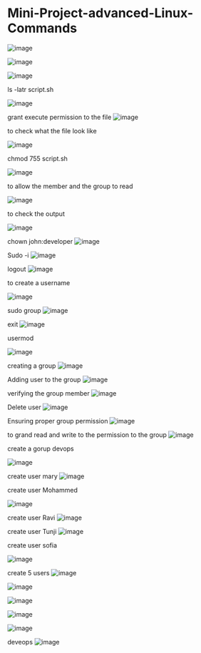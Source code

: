 # Mini-Project-advanced-Linux-Commands

![image](https://github.com/user-attachments/assets/117f0518-5a3e-4a31-bc2b-95240bc5dccd)

![image](https://github.com/user-attachments/assets/f93044b2-0fa7-435d-bfde-6f9b9b5ba48a)

![image](https://github.com/user-attachments/assets/9ac39df9-2594-416f-b3b0-d3724304beb0)

ls -latr script.sh


![image](https://github.com/user-attachments/assets/1f77ab80-1559-49ba-a5f1-7a6464343ff6)

grant execute permission to the file
![image](https://github.com/user-attachments/assets/6ae0e5eb-5ac3-4702-aa6d-148f0f5398a0)


to check what the file look like

![image](https://github.com/user-attachments/assets/783d3796-d19f-4cac-8630-c1526151c17f)

chmod 755 script.sh

![image](https://github.com/user-attachments/assets/a4c53c9e-4b73-4fcd-a50d-00db8e2a7d40)

to allow the member and the group to read

![image](https://github.com/user-attachments/assets/0bb1f467-ae6f-4145-bc68-ccdef915521f)

to check the output


![image](https://github.com/user-attachments/assets/c86ee3eb-8766-4796-a35a-2e0400620e61)

chown john:developer
![image](https://github.com/user-attachments/assets/f0f1320f-be93-456a-aecc-006bb15a1be2)


Sudo -i
![image](https://github.com/user-attachments/assets/9b21ffc5-c71f-49f8-b14b-837bf5a384fb)

logout
![image](https://github.com/user-attachments/assets/258b202e-dd01-4b35-aabf-b5eb3ea463cd)


to create a username

![image](https://github.com/user-attachments/assets/7c9cecbc-e91b-42c8-b283-86b3d3172fe3)

sudo group
![image](https://github.com/user-attachments/assets/6f0a0ac6-1def-484b-a234-c5761a449ff1)

exit
![image](https://github.com/user-attachments/assets/f9450ac0-a5ab-4251-ba83-af47bf19924d)

usermod


![image](https://github.com/user-attachments/assets/c10c92cc-0c9a-4282-a911-e8865e2a1c34)

creating a group
![image](https://github.com/user-attachments/assets/33fdc9d3-5567-46b9-b58f-827177bf5717)


Adding user to the group
![image](https://github.com/user-attachments/assets/2c7e918f-0a68-434c-a4ed-f6c5a20465c6)


verifying the group member
![image](https://github.com/user-attachments/assets/177e21f5-1548-499c-a960-2be88d52db25)


Delete user
![image](https://github.com/user-attachments/assets/73de540f-1ebe-40a0-acfd-b5af702a99b5)

Ensuring proper group permission
![image](https://github.com/user-attachments/assets/1bdbef50-5c14-4b41-bc59-4f23cd514bfd)


to grand read and write to the permission to the group
![image](https://github.com/user-attachments/assets/6d02df6c-3c4f-40c3-a79d-8a5d38f170f8)

create a gorup devops

![image](https://github.com/user-attachments/assets/0b779f0e-4946-425c-aec8-f7a95bc7f546)

create user mary
![image](https://github.com/user-attachments/assets/84d67733-d155-4f5f-a102-a0611f5f3e13)

create user Mohammed

![image](https://github.com/user-attachments/assets/26924104-6816-4259-bdf7-e3dd6e31e67f)

create user Ravi
![image](https://github.com/user-attachments/assets/ed1dcffa-a9ea-47db-ad17-7996d312c4fb)

create user Tunji
![image](https://github.com/user-attachments/assets/6a7d8c55-e7a6-4765-91b2-a4bdca19c301)

create user sofia

![image](https://github.com/user-attachments/assets/84a56f7e-c971-4267-a773-ba844d31eaaa)

create 5 users
![image](https://github.com/user-attachments/assets/6ab7b693-8cfe-43f9-8555-b11e5c9b9722)

![image](https://github.com/user-attachments/assets/2021bcf7-ca13-495e-8404-b2e0ea207fca)


![image](https://github.com/user-attachments/assets/bff41050-3777-4069-aad1-0d9dc125ce86)

![image](https://github.com/user-attachments/assets/4829cf6d-f65f-4a47-9f7b-ecba68dcd4f7)

![image](https://github.com/user-attachments/assets/f2247e0b-e41e-4767-a2cf-51615aefd832)

deveops
![image](https://github.com/user-attachments/assets/09c1d7eb-3b44-466c-96d7-cda057805003)


























